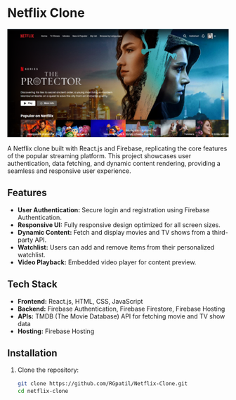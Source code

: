 # Netflix Clone
![](<netflix-clone feature.png>)

A Netflix clone built with React.js and Firebase, replicating the core features of the popular streaming platform. This project showcases user authentication, data fetching, and dynamic content rendering, providing a seamless and responsive user experience.

## Features

- **User Authentication:** Secure login and registration using Firebase Authentication.
- **Responsive UI:** Fully responsive design optimized for all screen sizes.
- **Dynamic Content:** Fetch and display movies and TV shows from a third-party API.
- **Watchlist:** Users can add and remove items from their personalized watchlist.
- **Video Playback:** Embedded video player for content preview.

## Tech Stack

- **Frontend:** React.js, HTML, CSS, JavaScript
- **Backend:** Firebase Authentication, Firebase Firestore, Firebase Hosting
- **APIs:** TMDB (The Movie Database) API for fetching movie and TV show data
- **Hosting:** Firebase Hosting

## Installation

1. Clone the repository:
   ```bash
   git clone https://github.com/RGpatil/Netflix-Clone.git
   cd netflix-clone
